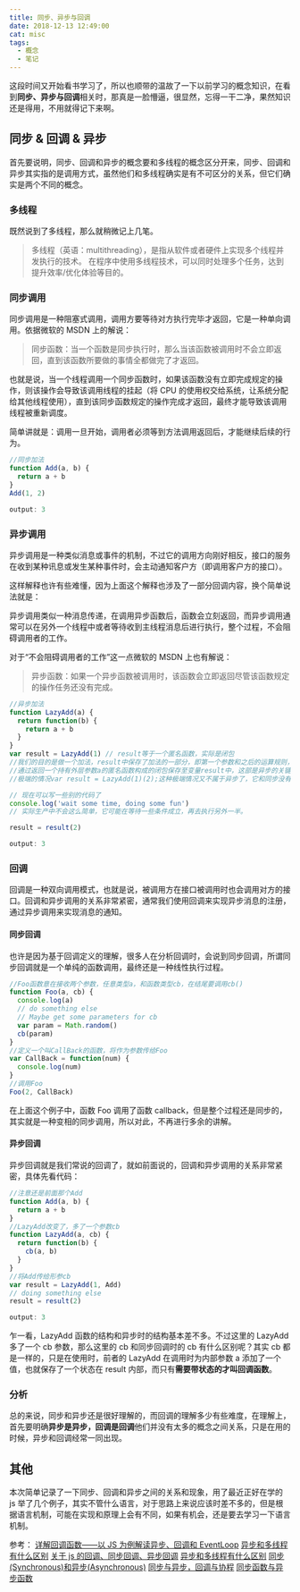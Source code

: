 ```yaml
---
title: 同步、异步与回调
date: 2018-12-13 12:49:00
cat: misc
tags:
  - 概念
  - 笔记
---
```


这段时间又开始看书学习了，所以也顺带的温故了一下以前学习的概念知识，在看到**同步、异步与回调**相关时，那真是一脸懵逼，很显然，忘得一干二净，果然知识还是得用，不用就得记下来啊。

## 同步 & 回调 & 异步

首先要说明，同步、回调和异步的概念要和多线程的概念区分开来，同步、回调和异步其实指的是调用方式，虽然他们和多线程确实是有不可区分的关系，但它们确实是两个不同的概念。

### 多线程

既然说到了多线程，那么就稍微记上几笔。

> 多线程（英语：multithreading），是指从软件或者硬件上实现多个线程并发执行的技术。
> 在程序中使用多线程技术，可以同时处理多个任务，达到提升效率/优化体验等目的。

### 同步调用

同步调用是一种阻塞式调用，调用方要等待对方执行完毕才返回，它是一种单向调用。依据微软的 MSDN 上的解说：

> 同步函数：当一个函数是同步执行时，那么当该函数被调用时不会立即返回，直到该函数所要做的事情全都做完了才返回。

也就是说，当一个线程调用一个同步函数时，如果该函数没有立即完成规定的操作，则该操作会导致该调用线程的挂起（将 CPU 的使用权交给系统，让系统分配给其他线程使用），直到该同步函数规定的操作完成才返回，最终才能导致该调用线程被重新调度。

简单讲就是：调用一旦开始，调用者必须等到方法调用返回后，才能继续后续的行为。

```javascript
//同步加法
function Add(a, b) {
  return a + b
}
Add(1, 2)

output: 3
```

### 异步调用

异步调用是一种类似消息或事件的机制，不过它的调用方向刚好相反，接口的服务在收到某种讯息或发生某种事件时，会主动通知客户方（即调用客户方的接口）。

这样解释也许有些难懂，因为上面这个解释也涉及了一部分回调内容，换个简单说法就是：

异步调用类似一种消息传递，在调用异步函数后，函数会立刻返回，而异步调用通常可以在另外一个线程中或者等待收到主线程消息后进行执行，整个过程，不会阻碍调用者的工作。

对于“不会阻碍调用者的工作”这一点微软的 MSDN 上也有解说：

> 异步函数：如果一个异步函数被调用时，该函数会立即返回尽管该函数规定的操作任务还没有完成。

```javascript
//异步加法
function LazyAdd(a) {
  return function(b) {
    return a + b
  }
}
var result = LazyAdd(1) // result等于一个匿名函数，实际是闭包
//我们的目的是做一个加法，result中保存了加法的一部分，即第一个参数和之后的运算规则，
//通过返回一个持有外层参数a的匿名函数构成的闭包保存至变量result中，这部是异步的关键。
//极端的情况var result = LazyAdd(1)(2);这种极端情况又不属于异步了，它和同步没有区别。

// 现在可以写一些别的代码了
console.log('wait some time, doing some fun')
// 实际生产中不会这么简单，它可能在等待一些条件成立，再去执行另外一半。

result = result(2)

output: 3
```

### 回调

回调是一种双向调用模式，也就是说，被调用方在接口被调用时也会调用对方的接口。回调和异步调用的关系非常紧密，通常我们使用回调来实现异步消息的注册，通过异步调用来实现消息的通知。

#### 同步回调

也许是因为基于回调定义的理解，很多人在分析回调时，会说到同步回调，所谓同步回调就是一个单纯的函数调用，最终还是一种线性执行过程。

```javascript
//Foo函数意在接收两个参数，任意类型a，和函数类型cb，在结尾要调用cb()
function Foo(a, cb) {
  console.log(a)
  // do something else
  // Maybe get some parameters for cb
  var param = Math.random()
  cb(param)
}
//定义一个叫CallBack的函数，将作为参数传给Foo
var CallBack = function(num) {
  console.log(num)
}
//调用Foo
Foo(2, CallBack)
```

在上面这个例子中，函数 Foo 调用了函数 callback，但是整个过程还是同步的，其实就是一种变相的同步调用，所以对此，不再进行多余的讲解。

#### 异步回调

异步回调就是我们常说的回调了，就如前面说的，回调和异步调用的关系非常紧密，具体先看代码：

```javascript
//注意还是前面那个Add
function Add(a, b) {
  return a + b
}
//LazyAdd改变了，多了一个参数cb
function LazyAdd(a, cb) {
  return function(b) {
    cb(a, b)
  }
}
//将Add传给形参cb
var result = LazyAdd(1, Add)
// doing something else
result = result(2)

output: 3
```

乍一看，LazyAdd 函数的结构和异步时的结构基本差不多。不过这里的 LazyAdd 多了一个 cb 参数，那么这里的 cb 和同步回调时的 cb 有什么区别呢？其实 cb 都是一样的，只是在使用时，前者的 LazyAdd 在调用时为内部参数 a 添加了一个值，也就保存了一个状态在 result 内部，而只有**需要带状态的才叫回调函数**。

### 分析

总的来说，同步和异步还是很好理解的，而回调的理解多少有些难度，在理解上，首先要明确**异步是异步，回调是回调**他们并没有太多的概念之间关系，只是在用的时候，异步和回调经常一同出现。

## 其他

本次简单记录了一下同步、回调和异步之间的关系和现象，用了最近正好在学的 js 举了几个例子，其实不管什么语言，对于思路上来说应该时差不多的，但是根据语言机制，可能在实现和原理上会有不同，如果有机会，还是要去学习一下语言机制。

参考：
[详解回调函数——以 JS 为例解读异步、回调和 EventLoop](https://www.cnblogs.com/xie-zhan/articles/6269117.html)
[异步和多线程有什么区别](https://blog.csdn.net/qq_36936155/article/details/78991050)
[关于 js 的回调、同步回调、异步回调](https://segmentfault.com/a/1190000009391074)
[异步和多线程有什么区别](https://blog.csdn.net/qq_36936155/article/details/78991050)
[同步(Synchronous)和异步(Asynchronous)](https://www.cnblogs.com/anny0404/p/5691379.html)
[同步与异步，回调与协程](https://www.cnblogs.com/xybaby/p/6406191.html)
[同步函数与异步函数](https://www.cnblogs.com/balingybj/p/4780442.html)
